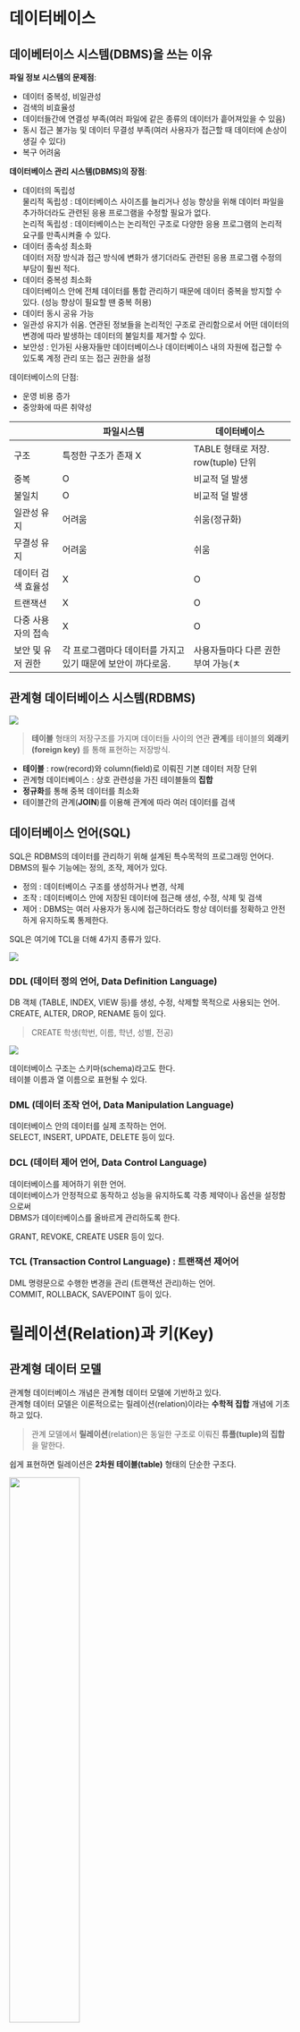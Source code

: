 # 데이터베이스
## 데이베터이스 시스템(DBMS)을 쓰는 이유

**파일 정보 시스템의 문제점**: 
- 데이터 중복성, 비일관성
- 검색의 비효율성
- 데이터들간에 연결성 부족(여러 파일에 같은 종류의 데이터가 흩어져있을 수 있음)
- 동시 접근 불가능 및 데이터 무결성 부족(여러 사용자가 접근할 때 데이터에 손상이 생길 수 있다)
- 복구 어려움

**데이터베이스 관리 시스템(DBMS)의 장점**:  
- 데이터의 독립성   
물리적 독립성 : 데이터베이스 사이즈를 늘리거나 성능 향상을 위해 데이터 파일을 추가하더라도 관련된 응용 프로그램을 수정할 필요가 없다.   
논리적 독립성 : 데이터베이스는 논리적인 구조로 다양한 응용 프로그램의 논리적 요구를 만족시켜줄 수 있다.
- 데이터 종속성 최소화  
데이터 저장 방식과 접근 방식에 변화가 생기더라도 관련된 응용 프로그램 수정의 부담이 훨씬 적다.  
- 데이터 중복성 최소화  
데이터베이스 안에 전체 데이터를 통합 관리하기 때문에 데이터 중복을 방지할 수 있다. (성능 향상이 필요할 땐 중복 허용)
- 데이터 동시 공유 가능
- 일관성 유지가 쉬움. 연관된 정보들을 논리적인 구조로 관리함으로서 어떤 데이터의 변경에 따라 발생하는 데이터의 불일치를 제거할 수 있다.  
- 보안성 : 인가된 사용자들만 데이터베이스나 데이터베이스 내의 자원에 접근할 수 있도록 계정 관리 또는 접근 권한을 설정

데이터베이스의 단점:
- 운영 비용 증가
- 중앙화에 따른 취약성

|  | 파일시스템 | 데이터베이스 |
| --- | --- | --- |
| 구조 | 특정한 구조가 존재 X | TABLE 형태로 저장. row(tuple) 단위 |
| 중복 | O | 비교적 덜 발생 |
| 불일치 | O | 비교적 덜 발생 |
| 일관성 유지 | 어려움 | 쉬움(정규화) |
| 무결성 유지 | 어려움 | 쉬움 |
| 데이터 검색 효율성 | X | O |
| 트랜잭션 | X | O |
| 다중 사용자의 접속 | X | O |
| 보안 및 유저 권한 | 각 프로그램마다 데이터를 가지고 있기 때문에 보안이 까다로움. | 사용자들마다 다른 권한 부여 가능(ㅊ |

## 관계형 데이터베이스 시스템(RDBMS)
![](https://miro.medium.com/v2/resize:fit:828/format:webp/1*PNtpYf2WHEd_r20L6adqnA.png)
> **테이블** 형태의 저장구조를 가지며 데이터들 사이의 연관 **관계**를 테이블의 **외래키(foreign key)** 를 통해 표현하는 저장방식.

- **테이블** : row(record)와 column(field)로 이뤄진 기본 데이터 저장 단위
- 관계형 데이터베이스 : 상호 관련성을 가진 테이블들의 **집합**
- **정규화**를 통해 중복 데이터를 최소화
- 테이블간의 관계(**JOIN**)를 이용해 관계에 따라 여러 데이터를 검색

## 데이터베이스 언어(SQL)
SQL은 RDBMS의 데이터를 관리하기 위해 설계된 특수목적의 프로그래밍 언어다.  
DBMS의 필수 기능에는 정의, 조작, 제어가 있다.  
- 정의 : 데이터베이스 구조를 생성하거나 변경, 삭제
- 조작 : 데이터베이스 안에 저장된 데이터에 접근해 생성, 수정, 삭제 및 검색
- 제어 : DBMS는 여러 사용자가 동시에 접근하더라도 항상 데이터를 정확하고 안전하게 유지하도록 통제한다. 

SQL은 여기에 TCL을 더해 4가지 종류가 있다.   

![](https://f4n3x6c5.stackpathcdn.com/UploadFile/BlogImages/09252014061246AM/command%20types%20in%20SQL%20DataBase.jpg)

### DDL (데이터 정의 언어, Data Definition Language)


DB 객체 (TABLE, INDEX, VIEW 등)를 생성, 수정, 삭제할 목적으로 사용되는 언어.   
CREATE, ALTER, DROP, RENAME 등이 있다.  

> CREATE 학생(학번, 이름, 학년, 성별, 전공)


![](https://d1whtlypfis84e.cloudfront.net/guides/wp-content/uploads/2019/01/01111318/Relational-databse.png)

데이터베이스 구조는 스키마(schema)라고도 한다.    
테이블 이름과 열 이름으로 표현될 수 있다.

### DML (데이터 조작 언어, Data Manipulation Language)
데이터베이스 안의 데이터를 실제 조작하는 언어.     
SELECT, INSERT, UPDATE, DELETE 등이 있다.  

### DCL (데이터 제어 언어, Data Control Language) 
데이터베이스를 제어하기 위한 언어.  
데이터베이스가 안정적으로 동작하고 성능을 유지하도록 각종 제약이나 옵션을 설정함으로써  
DBMS가 데이터베이스를 올바르게 관리하도록 한다.  


GRANT, REVOKE, CREATE USER 등이 있다.  

### TCL (Transaction Control Language) : 트랜잭션 제어어
DML 명령문으로 수행한 변경을 관리 (트랜잭션 관리)하는 언어.    
COMMIT, ROLLBACK, SAVEPOINT 등이 있다.  

# 릴레이션(Relation)과 키(Key)

## 관계형 데이터 모델

관계형 데이터베이스 개념은 관계형 데이터 모델에 기반하고 있다.  
관계형 데이터 모델은 이론적으로는 릴레이션(relation)이라는 **수학적 집합** 개념에 기초하고 있다.  


> 관계 모델에서 **릴레이션**(relation)은 동일한 구조로 이뤄진 **튜플(tuple)의 집합**을 말한다.   

쉽게 표현하면 릴레이션은 **2차원 테이블(table)** 형태의 단순한 구조다.  

<img src="https://odinuv.cz/slides/relational-database/relation.svg" width="50%" height="50%">

테이블 개념은 내부 저장 구조에 대한 추상적인 표현일 뿐이고, 물리적으로는 복잡한 구조 속에 데이터가 저장된다.  

관계형 데이터베이스에서 데이터베이스는 전체 릴레이션들의 모임이다.

## 릴레이션 용어 정리
- 속성(**attribute**) : 테이블의 열(column). 데이터를 표현하는 **가장 작은 논리적 단위**
- 속성 집합(attribute **domain**) : 각 속성이 취할 수 있는 모든 값들의 집합을 정의한 것. 데이터 타입과 비슷!  
  <img src="https://people.cs.pitt.edu/~chang/156/images/fig41.gif" width="50%" height="50%">
- 튜플(tuple), record : 테이블의 각 행(row)
- 차수(degree) : 릴레이션을 구성하는 전체 속성의 개수. 각 튜플이 가지는 속성값의 개수는 해당 릴레이션의 차수와 같다.

## 키(Key)
튜플의 **유일성** 규칙을 충족시키기 위해 모든 릴레이션은 **키(Key)** 를 갖는다.  
키는 릴레이션이 단순한 테이블이 아님을 보여주는 대표적 개념이다.  
데이터베이스에서 키는 여러 **무결성** 제약 조건에 대해 중요한 역할을 한다.  

### 후보키(Candidate Key)
> 튜플을 유일하게 식별할 수 있는 속성들의 최소(부분) 집합.  
후보키는 유일성과 최소성 조건을 모두 만족해야 한다.  

- **유일성** : Key로 하나의 튜플을 유일하게 식별할 수 있음
- **최소성** : 각 튜플들을 유일하게 식별하기 위해 꼭 필요한 최소한을 만족

예를 들어, 속성 중 '이름'을 기본키로 사용한다면 **동명이인**이 있을 수 있기 때문에 **유일성**을 만족할 수 없다.    

모든 릴레이션은 최소 하나 이상의 후보키를 가진다.

<img src="http://wiki.hash.kr/images/thumb/d/da/%EB%8C%80%EC%B2%B4%ED%82%A4_%EC%98%88%EC%8B%9C_%EC%88%98%EC%A0%95%EB%B3%B8.PNG/900px-%EB%8C%80%EC%B2%B4%ED%82%A4_%EC%98%88%EC%8B%9C_%EC%88%98%EC%A0%95%EB%B3%B8.PNG"  width="50%" height="50%">

### 기본키(Primary Key)
> 튜플을 **대표**하도록 선정된 후보키.  

대부분의 DB에서는 `id`로 튜플을 식별한다.  

### 대체키(Alternate Key)
> 기본키로 **선정되지 못한** 후보키. 

### 슈퍼키(Super Key)
> **유일성**은 만족하지만, 최소성과는 상관 없는 키.  

투플을 유일하게 식별할 수 있는 속성들의 집합.  
꼭 필요한 속성이 아니어도 포함된다.  

<img src="https://img1.daumcdn.net/thumb/R1280x0/?scode=mtistory2&fname=https%3A%2F%2Fblog.kakaocdn.net%2Fdn%2Fb61dOa%2FbtqGgjeFbnE%2F3PLqMbKhtALl89KtYX4Bt1%2Fimg.png" width="20%" height="20%">


### 외래키(Foreign Key)
> 외부 릴레이션의 키를 **참조**하는 키

외래키의 값은 참조될 다른 릴레이션의 **기본키(PK)** 중에서 하나를 골라 정한다.  


<img src="http://wiki.hash.kr/images/8/8b/%EC%99%B8%EB%9E%98%ED%82%A4_%EC%98%88%EC%8B%9C.jpg" width="50%" height="50%">

<details>
<summary>외래키 포함한 테이블 생성 (sql)</summary>

```sql
CREATE TABLE table_name (
  id    INTEGER PRIMARY KEY,
  col3  INTEGER FOREIGN KEY 
      REFERENCES other_table(other_id),
  ... )
```  
</details>


## 무결성 제약 조건
> 데이터 **무결성(integrity)** 은 데이터베이스에 저장된 데이터의 **일관성**과 **정확성**을 지키는 것을 말한다.
### 개체 무결성 제약 조건(PK constraint)
> 기본키(PK)로 지정한 모든 속성은 **NULL값을 가질 수 없고** 릴레이션 안에서 중복되지 않는 **유일한 값**을 가지도록 하는 제약 조건

<img src="https://img1.daumcdn.net/thumb/R1280x0/?scode=mtistory2&fname=https%3A%2F%2Ft1.daumcdn.net%2Fcfile%2Ftistory%2F996030495B3646B627" width="50%" height="50%">

개체의 **유일성**을 위해, 왠만하면 릴레이션마다 PK를 정의해야 한다.  
보통은 테이블을 생성할 때 `PRIMARY KEY(기본키)`를 선언함으로써 적용된다.  


<details>
<summary>SQL PRIMARY KEY</summary>

```sql
CREATE TABLE Persons (
   ID int NOT NULL PRIMARY KEY,
   LastName varchar(255) NOT NULL,
   FirstName varchar(255),
   Age int
);
```  
</details>


### 참조 무결성 제약 조건(FK constraint)
> 외래키(FK)로 지정한 속성은 참조하는 릴레이션의 **기본키(PK) 값과 일치**하거나 **NULL값**을 가지도록 하는 제약 조건

어떤 개체의 외래키가 NULL 값을 갖는다는건 관련된 개체가 없음을 의미한다.   
반면에 어떤 값을 갖는다면, 그 값은 반드시 관련된 개체의 기본키값과 일치해야 한다.  

만약 관계된 개체를 삭제하려면, 그걸 참조중인 개체를 먼저 삭제하거나 관계를 끊어야 한다.   
외래키의 값이 존재하지 않는 기본키라면 PK 제약 조건을 위배하기 때문이다.   


<details>
<summary>SQL FOREIGN KEY</summary>

```sql
CREATE TABLE Orders (
  OrderID int NOT NULL PRIMARY KEY,
  OrderNumber int NOT NULL,
  PersonID int FOREIGN KEY REFERENCES Persons(PersonID)
);
```  
</details>


### 도메인 무결성 제약 조건(domain constraint)
> 튜플의 모든 속성 값이 각 속성 **도메인에 속한 값만을 취하도록** 하는 제약 조건. 

SQL에서 테이블 생성시 각 열의 타입을 명시하거나  
`NULL` 혹은 `NOT NULL`, `DEFAULT(디폴트 값)`, `CHECK(값 범위 체크 조건)` 등의 키워드 설정을 써서 제약을 명시한다.  

### 유일성 제약 조건(uniqueness constraint)
> **키** 속성 값이 서로 중복되지 않고 **유일하도록** 하는 제약 조건.

SQL에서 테이블 생성시에 `UNIQUE(유일 조건)` 키워드 설정을 써서 명시한다.  


# TODO
- TCL 보충.. 트랜잭션 모름
- 데이터 독립성? 응용 프로그램과 데이터의 관계
- SQL 코테 문제랑 연결해보기

# 출처
- 데이터베이스의 정석 - 박성진
- https://www.geeksforgeeks.org/difference-between-file-system-and-dbms/
- https://towardsdatascience.com/designing-a-relational-database-and-creating-an-entity-relationship-diagram-89c1c19320b2
- https://ko.wikipedia.org/wiki/SQL
- https://victorydntmd.tistory.com/126
- http://wiki.hash.kr/index.php/%EC%88%98%ED%8D%BC%ED%82%A4